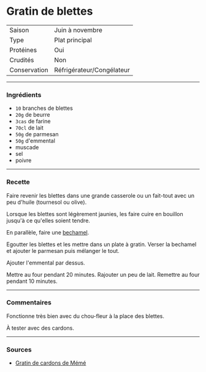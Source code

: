 # Gratin de blettes

| | |
|:---|:---|
| Saison | Juin à novembre |
| Type | Plat principal |
| Protéines | Oui |
| Crudités | Non |
| Conservation | Réfrigérateur/Congélateur |

---

### Ingrédients

* `10` branches de blettes
* `20g` de beurre
* `3cas` de farine
* `70cl` de lait
* `50g` de parmesan
* `50g` d'emmental
* muscade
* sel
* poivre

---

### Recette

Faire revenir les blettes dans une grande casserole ou un fait-tout avec un peu d'huile (tournesol ou olive).

Lorsque les blettes sont légèrement jaunies, les faire cuire en bouillon jusqu'à ce qu'elles soient tendre.

En parallèle, faire une [bechamel](../support/bechamel.md).

Egoutter les blettes et les mettre dans un plate à gratin. Verser la bechamel et ajouter le parmesan puis mélanger le tout.

Ajouter l'emmental par dessus.

Mettre au four pendant 20 minutes. Rajouter un peu de lait. Remettre au four pendant 10 minutes.

---

### Commentaires

Fonctionne très bien avec du chou-fleur à la place des blettes.

À tester avec des cardons.

---

### Sources

* [Gratin de cardons de Mémé](https://www.marmiton.org/recettes/recette_gratin-de-cardons-de-meme_87601.aspx)
